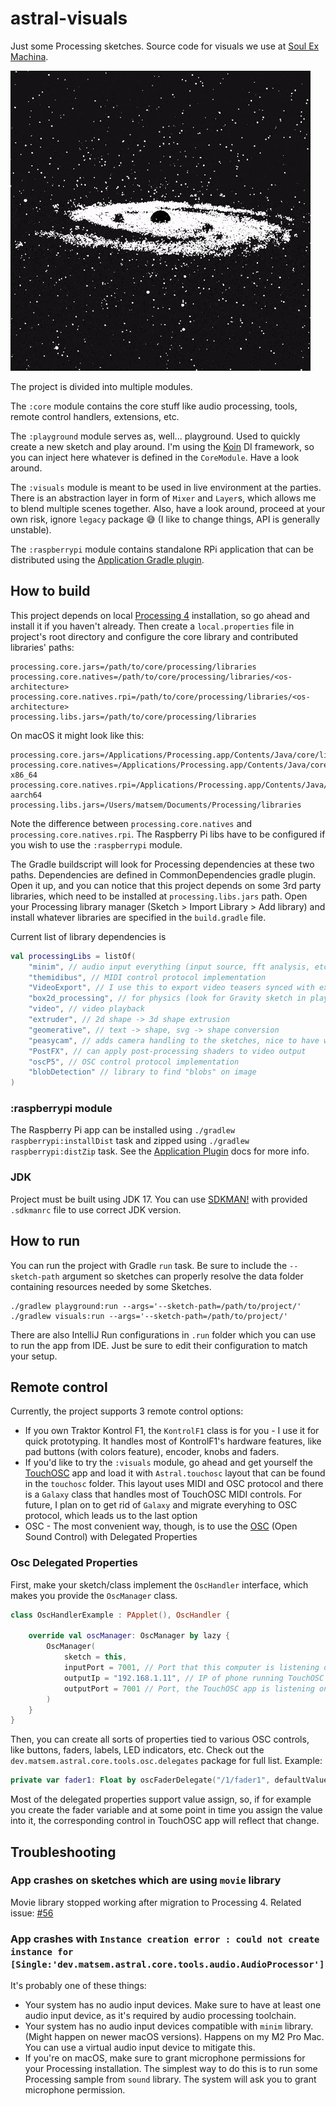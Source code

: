 # astral-visuals

Just some Processing sketches. Source code for visuals we use at [Soul Ex Machina](https://www.facebook.com/SoulExMachinaDnB).


![](demo-gif.gif)

The project is divided into multiple modules.

The `:core` module contains the core stuff like audio processing, tools, remote control handlers, extensions, etc.

The `:playground` module serves as, well... playground. Used to quickly create a new sketch and play around. I'm using the [Koin](https://insert-koin.io/) DI framework, so you can inject here whatever is defined in the `CoreModule`. Have a look around.

The `:visuals` module is meant to be used in live environment at the parties. There is an abstraction layer in form of `Mixer` and `Layer`s, which allows me to blend multiple scenes together. Also, have a look around, proceed at your own risk, ignore `legacy` package 😅 (I like to change things, API is generally unstable).

The `:raspberrypi` module contains standalone RPi application that can be distributed using the [Application Gradle plugin](https://docs.gradle.org/current/userguide/application_plugin.html).

## How to build

This project depends on local [Processing 4](https://processing.org) installation, so go ahead and install it if you haven't already. Then create a `local.properties` file in project's root directory and configure the core library and contributed libraries' paths:

```
processing.core.jars=/path/to/core/processing/libraries
processing.core.natives=/path/to/core/processing/libraries/<os-architecture>
processing.core.natives.rpi=/path/to/core/processing/libraries/<os-architecture>
processing.libs.jars=/path/to/core/processing/libraries
```

On macOS it might look like this:

```
processing.core.jars=/Applications/Processing.app/Contents/Java/core/library
processing.core.natives=/Applications/Processing.app/Contents/Java/core/library/macos-x86_64
processing.core.natives.rpi=/Applications/Processing.app/Contents/Java/core/library/linux-aarch64
processing.libs.jars=/Users/matsem/Documents/Processing/libraries
```
Note the difference between `processing.core.natives` and `processing.core.natives.rpi`.
The Raspberry Pi libs have to be configured if you wish to use the `:raspberrypi` module.

The Gradle buildscript will look for Processing dependencies at these two paths. Dependencies are defined in CommonDependencies gradle plugin. Open it up, and you can notice that this project depends on some 3rd party libraries, which need to be installed at `processing.libs.jars` path. Open your Processing library manager (Sketch > Import Library > Add library) and install whatever libraries are specified in the `build.gradle` file.

Current list of library dependencies is

```kotlin
val processingLibs = listOf(
    "minim", // audio input everything (input source, fft analysis, etc.)
    "themidibus", // MIDI control protocol implementation
    "VideoExport", // I use this to export video teasers synced with external audio file 
    "box2d_processing", // for physics (look for Gravity sketch in playground module)
    "video", // video playback
    "extruder", // 2d shape -> 3d shape extrusion
    "geomerative", // text -> shape, svg -> shape conversion
    "peasycam", // adds camera handling to the sketches, nice to have when prototyping
    "PostFX", // can apply post-processing shaders to video output
    "oscP5", // OSC control protocol implementation
    "blobDetection" // library to find "blobs" on image
)
```


### :raspberrypi module
The Raspberry Pi app can be installed using `./gradlew raspberrypi:installDist` task and zipped using `./gradlew raspberrypi:distZip` task.
See the [Application Plugin](https://docs.gradle.org/current/userguide/application_plugin.html) docs for more info.

### JDK

Project must be built using JDK 17. You can use [SDKMAN!](https://sdkman.io/) with provided `.sdkmanrc` file to use correct JDK version.

## How to run

You can run the project with Gradle `run` task. Be sure to include the `--sketch-path` argument so sketches can properly resolve the data folder containing resources needed by some Sketches.

```
./gradlew playground:run --args='--sketch-path=/path/to/project/'
./gradlew visuals:run --args='--sketch-path=/path/to/project/'
```

There are also IntelliJ Run configurations in `.run` folder which you can use to run the app from IDE. Just be sure to edit their configuration to match your setup.

## Remote control
Currently, the project supports 3 remote control options:

- If you own Traktor Kontrol F1, the `KontrolF1` class is for you - I use it for quick prototyping. It handles most of KontrolF1's hardware features, like pad buttons (with colors feature), encoder, knobs and faders.
- If you'd like to try the `:visuals` module, go ahead and get yourself the [TouchOSC](https://hexler.net/products/touchosc) app and load it with `Astral.touchosc` layout that can be found in the `touchosc` folder. This layout uses MIDI and OSC protocol and there is a `Galaxy` class that handles most of TouchOSC MIDI controls. For future, I plan on to get rid of `Galaxy` and migrate everyhing to OSC protocol, which leads us to the last option
- OSC - The most convenient way, though, is to use the [OSC](http://opensoundcontrol.org/introduction-osc) (Open Sound Control) with Delegated Properties

### Osc Delegated Properties
First, make your sketch/class implement the `OscHandler` interface, which makes you provide the `OscManager` class.

```kotlin
class OscHandlerExample : PApplet(), OscHandler {

    override val oscManager: OscManager by lazy {
        OscManager(
            sketch = this,
            inputPort = 7001, // Port that this computer is listening on
            outputIp = "192.168.1.11", // IP of phone running TouchOSC
            outputPort = 7001 // Port, the TouchOSC app is listening on
        )
    }
}
```

Then, you can create all sorts of properties tied to various OSC controls, like buttons, faders, labels, LED indicators, etc. Check out the `dev.matsem.astral.core.tools.osc.delegates` package for full list. Example:

```kotlin
private var fader1: Float by oscFaderDelegate("/1/fader1", defaultValue = 0.5f)
```

Most of the delegated properties support value assign, so, if for example you create the fader variable and at some point in time you assign the value into it, the corresponding control in TouchOSC app will reflect that change.

## Troubleshooting

### App crashes on sketches which are using `movie` library

Movie library stopped working after migration to Processing 4. Related issue: [#56](https://github.com/matejsemancik/astral-visuals/issues/56)

### App crashes with `Instance creation error : could not create instance for [Single:'dev.matsem.astral.core.tools.audio.AudioProcessor']`

It's probably one of these things:
- Your system has no audio input devices. Make sure to have at least one audio input device, as it's required by audio processing toolchain.
- Your system has no audio input devices compatible with `minim` library. (Might happen on newer macOS versions). Happens on my M2 Pro Mac. You can use a virtual audio input device to mitigate this.
- If you're on macOS, make sure to grant microphone permissions for your Processing installation. The simplest way to do this is to run some Processing sample from `sound` library. The system will ask you to grant microphone permission.